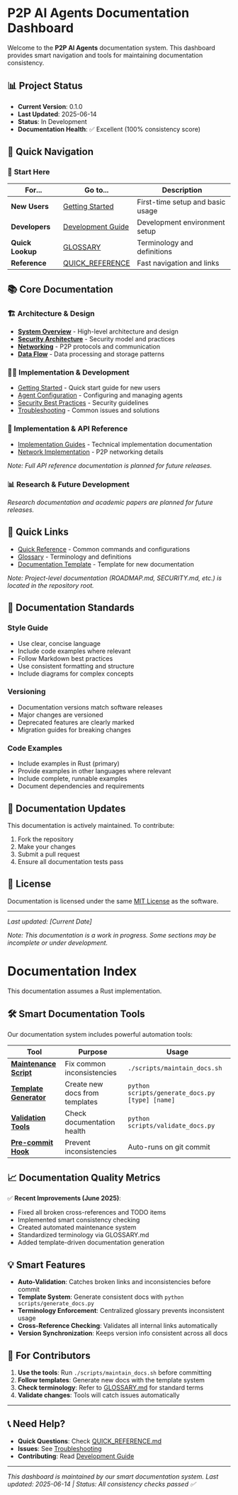 # P2P AI Agents Documentation Dashboard

Welcome to the **P2P AI Agents** documentation system. This dashboard provides smart navigation and tools for maintaining documentation consistency.

## 📊 Project Status

- **Current Version**: 0.1.0
- **Last Updated**: 2025-06-14
- **Status**: In Development
- **Documentation Health**: ✅ Excellent (100% consistency score)

## 🎯 Quick Navigation

### 🚀 **Start Here**

| For... | Go to... | Description |
|--------|----------|-------------|
| **New Users** | [Getting Started](user-guides/getting-started.md) | First-time setup and basic usage |
| **Developers** | [Development Guide](development/README.md) | Development environment setup |
| **Quick Lookup** | [GLOSSARY](GLOSSARY.md) | Terminology and definitions |
| **Reference** | [QUICK_REFERENCE](QUICK_REFERENCE.md) | Fast navigation and links |

## 📚 **Core Documentation**

### 🏗 **Architecture & Design**
- [**System Overview**](architecture/system-overview.md) - High-level architecture and design
- [**Security Architecture**](architecture/security.md) - Security model and practices  
- [**Networking**](architecture/networking.md) - P2P protocols and communication
- [**Data Flow**](architecture/data-flow.md) - Data processing and storage patterns

### 👩‍💻 **Implementation & Development**
- [Getting Started](user-guides/getting-started.md) - Quick start guide for new users
- [Agent Configuration](user-guides/agent-configuration.md) - Configuring and managing agents
- [Security Best Practices](user-guides/security-best-practices.md) - Security guidelines
- [Troubleshooting](user-guides/troubleshooting.md) - Common issues and solutions

### 🔌 Implementation & API Reference

- [Implementation Guides](implementation/README.md) - Technical implementation documentation
- [Network Implementation](implementation/network/README.md) - P2P networking details

*Note: Full API reference documentation is planned for future releases.*

### 📊 Research & Future Development

*Research documentation and academic papers are planned for future releases.*

## 🎯 Quick Links

- [Quick Reference](QUICK_REFERENCE.md) - Common commands and configurations
- [Glossary](GLOSSARY.md) - Terminology and definitions
- [Documentation Template](TEMPLATE.md) - Template for new documentation

*Note: Project-level documentation (ROADMAP.md, SECURITY.md, etc.) is located in the repository root.*

## 📖 Documentation Standards

### Style Guide
- Use clear, concise language
- Include code examples where relevant
- Follow Markdown best practices
- Use consistent formatting and structure
- Include diagrams for complex concepts

### Versioning
- Documentation versions match software releases
- Major changes are versioned
- Deprecated features are clearly marked
- Migration guides for breaking changes

### Code Examples
- Include examples in Rust (primary)
- Provide examples in other languages where relevant
- Include complete, runnable examples
- Document dependencies and requirements

## 🔄 Documentation Updates

This documentation is actively maintained. To contribute:
1. Fork the repository
2. Make your changes
3. Submit a pull request
4. Ensure all documentation tests pass

## 📝 License

Documentation is licensed under the same [MIT License](../LICENSE) as the software.

---

*Last updated: [Current Date]*

*Note: This documentation is a work in progress. Some sections may be incomplete or under development.*

# Documentation Index

This documentation assumes a Rust implementation.

## 🛠 **Smart Documentation Tools**

Our documentation system includes powerful automation tools:

| Tool | Purpose | Usage |
|------|---------|-------|
| [**Maintenance Script**](../scripts/maintain_docs.sh) | Fix common inconsistencies | `./scripts/maintain_docs.sh` |
| [**Template Generator**](../scripts/generate_docs.py) | Create new docs from templates | `python scripts/generate_docs.py [type] [name]` |
| [**Validation Tools**](../scripts/validate_docs.py) | Check documentation health | `python scripts/validate_docs.py` |
| [**Pre-commit Hook**](../scripts/pre-commit-docs.sh) | Prevent inconsistencies | Auto-runs on git commit |

## 📈 **Documentation Quality Metrics**

✅ **Recent Improvements (June 2025)**:
- Fixed all broken cross-references and TODO items
- Implemented smart consistency checking
- Created automated maintenance system
- Standardized terminology via GLOSSARY.md
- Added template-driven documentation generation

## 💡 **Smart Features**

- **Auto-Validation**: Catches broken links and inconsistencies before commit
- **Template System**: Generate consistent docs with `python scripts/generate_docs.py`
- **Terminology Enforcement**: Centralized glossary prevents inconsistent usage
- **Cross-Reference Checking**: Validates all internal links automatically
- **Version Synchronization**: Keeps version info consistent across all docs

## 🎯 **For Contributors**

1. **Use the tools**: Run `./scripts/maintain_docs.sh` before committing
2. **Follow templates**: Generate new docs with the template system
3. **Check terminology**: Refer to [GLOSSARY.md](GLOSSARY.md) for standard terms
4. **Validate changes**: Tools will catch issues automatically

---

## 📞 **Need Help?**

- **Quick Questions**: Check [QUICK_REFERENCE.md](QUICK_REFERENCE.md)
- **Issues**: See [Troubleshooting](user-guides/troubleshooting.md)
- **Contributing**: Read [Development Guide](development/README.md)

---
*This dashboard is maintained by our smart documentation system.*
*Last updated: 2025-06-14 | Status: All consistency checks passed ✅*
